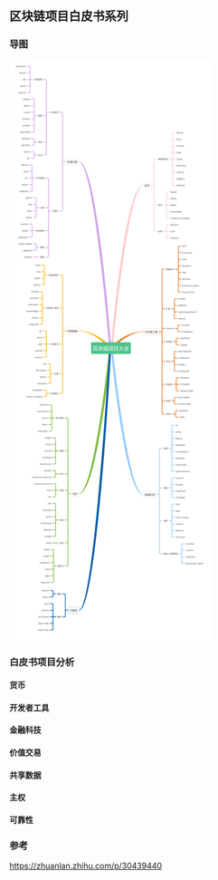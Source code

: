 ## 区块链项目白皮书系列

### 导图

![framework](https://github.com/maodoutech/whitepaper/blob/master/res/bc_project.png)


### 白皮书项目分析

#### 货币

#### 开发者工具

#### 金融科技

#### 价值交易

#### 共享数据

#### 主权

#### 可靠性


### 参考

https://zhuanlan.zhihu.com/p/30439440
